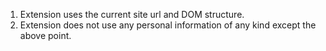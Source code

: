1. Extension uses the current site url and DOM structure.
2. Extension does not use any personal information of any kind except the above point.
